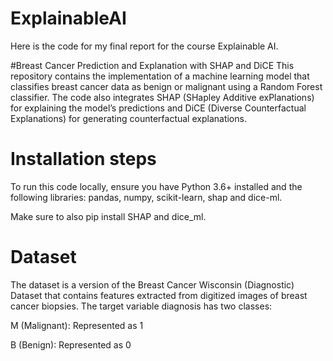 # ExplainableAI
Here is the code for my final report for the course Explainable AI.

#Breast Cancer Prediction and Explanation with SHAP and DiCE
This repository contains the implementation of a machine learning model that classifies breast cancer data as benign or malignant using a Random Forest classifier. The code also integrates SHAP (SHapley Additive exPlanations) for explaining the model’s predictions and DiCE (Diverse Counterfactual Explanations) for generating counterfactual explanations.

# Installation steps
To run this code locally, ensure you have Python 3.6+ installed and the following libraries: pandas, numpy, scikit-learn, shap and dice-ml.

Make sure to also pip install SHAP and dice_ml.

# Dataset 
The dataset is a version of the Breast Cancer Wisconsin (Diagnostic) Dataset that contains features extracted from digitized images of breast cancer biopsies. The target variable diagnosis has two classes:

M (Malignant): Represented as 1

B (Benign): Represented as 0
